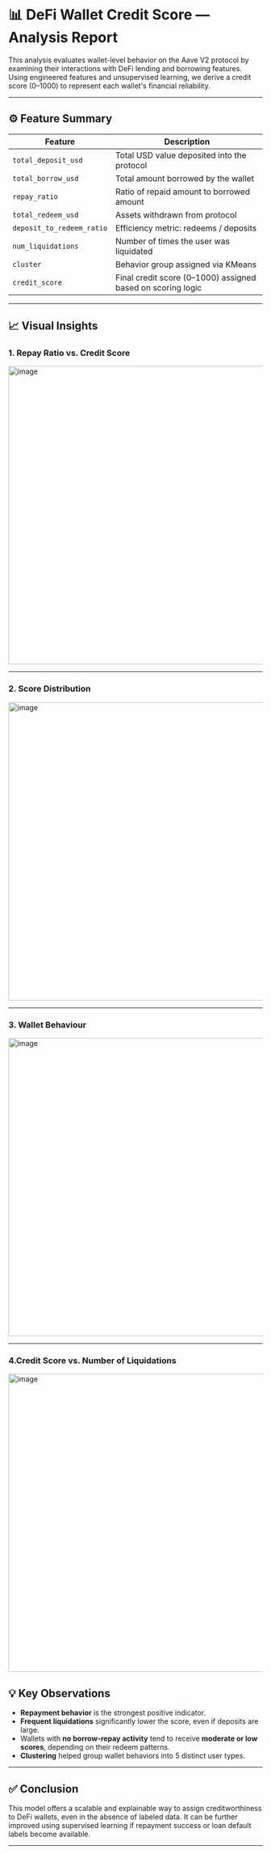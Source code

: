 # 📊 DeFi Wallet Credit Score — Analysis Report

This analysis evaluates wallet-level behavior on the Aave V2 protocol by examining their interactions with DeFi lending and borrowing features. Using engineered features and unsupervised learning, we derive a credit score (0–1000) to represent each wallet's financial reliability.

---

## ⚙️ Feature Summary

| Feature | Description |
|--------|-------------|
| `total_deposit_usd` | Total USD value deposited into the protocol |
| `total_borrow_usd` | Total amount borrowed by the wallet |
| `repay_ratio` | Ratio of repaid amount to borrowed amount |
| `total_redeem_usd` | Assets withdrawn from protocol |
| `deposit_to_redeem_ratio` | Efficiency metric: redeems / deposits |
| `num_liquidations` | Number of times the user was liquidated |
| `cluster` | Behavior group assigned via KMeans |
| `credit_score` | Final credit score (0–1000) assigned based on scoring logic |

---

## 📈 Visual Insights

### 1. Repay Ratio vs. Credit Score

<img width="989" height="590" alt="image" src="https://github.com/user-attachments/assets/eb48d553-6bad-4b19-bec6-85ee0bd3a039" />





---

### 2. Score Distribution

<img width="989" height="590" alt="image" src="https://github.com/user-attachments/assets/f8ec51c4-4fb6-41f7-94a4-6700c4b8911e" />


---

### 3. Wallet Behaviour

<img width="989" height="590" alt="image" src="https://github.com/user-attachments/assets/c8def836-f1b6-417d-aa01-dd8dd3f2fdcf" />

---
### 4.Credit Score vs. Number of Liquidations

<img width="989" height="590" alt="image" src="https://github.com/user-attachments/assets/7ad7ebc4-64e5-4ac1-8cc0-246b822d3b21" />



## 💡 Key Observations

- **Repayment behavior** is the strongest positive indicator.
- **Frequent liquidations** significantly lower the score, even if deposits are large.
- Wallets with **no borrow-repay activity** tend to receive **moderate or low scores**, depending on their redeem patterns.
- **Clustering** helped group wallet behaviors into 5 distinct user types.

---

## ✅ Conclusion

This model offers a scalable and explainable way to assign creditworthiness to DeFi wallets, even in the absence of labeled data. It can be further improved using supervised learning if repayment success or loan default labels become available.

---

